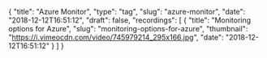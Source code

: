 {
  "title": "Azure Monitor",
  "type": "tag",
  "slug": "azure-monitor",
  "date": "2018-12-12T16:51:12",
  "draft": false,
  "recordings": [
    {
      "title": "Monitoring options for Azure",
      "slug": "monitoring-options-for-azure",
      "thumbnail": "https://i.vimeocdn.com/video/745979214_295x166.jpg",
      "date": "2018-12-12T16:51:12"
    }
  ]
}